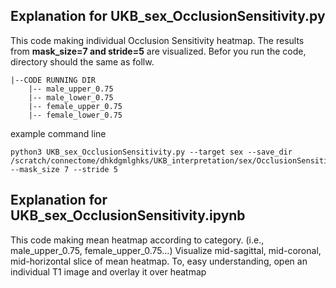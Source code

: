 ## Explanation for UKB_sex_OcclusionSensitivity.py
This code making individual Occlusion Sensitivity heatmap. 
The results from **mask_size=7 and stride=5** are visualized. 
Befor you run the code, directory should the same as follw.  

```
|--CODE RUNNING DIR
    |-- male_upper_0.75
    |-- male_lower_0.75
    |-- female_upper_0.75
    |-- female_lower_0.75

```
  
example command line
```
python3 UKB_sex_OcclusionSensitivity.py --target sex --save_dir /scratch/connectome/dhkdgmlghks/UKB_interpretation/sex/OcclusionSensitivity --mask_size 7 --stride 5
```

## Explanation for UKB_sex_OcclusionSensitivity.ipynb
This code making mean heatmap according to category. (i.e., male_upper_0.75, female_upper_0.75...)
Visualize mid-sagittal, mid-coronal, mid-horizontal slice of mean heatmap. 
To, easy understanding, open an individual T1 image and overlay it over heatmap
